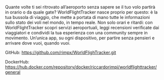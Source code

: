 Quante volte ti sei ritrovato all’aeroporto senza sapere se il tuo volo partirà in orario o da quale gate? WorldFlightTracker nasce proprio per questo: è la tua bussola di viaggio, che mette a portata di mano tutte le informazioni sullo stato dei voli nel mondo, in tempo reale. Non solo orari e ritardi: con WorldFlightTracker scopri servizi aeroportuali, leggi recensioni verificate dai viaggiatori e condividi la tua esperienza con una community sempre in movimento. Un’unica app, su ogni dispositivo, per partire senza pensieri e arrivare dove vuoi, quando vuoi.

GitHub: https://github.com/rimpx/WorldFlighTracker.git

DockerHub: https://hub.docker.com/repository/docker/riccardorimpi/worldflighttracker/general
